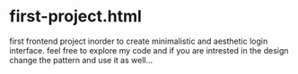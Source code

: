 # first-project.html
 
first frontend project inorder to create minimalistic and aesthetic login interface. feel free to explore my code and if you are intrested in the design change the pattern and use it as well...
